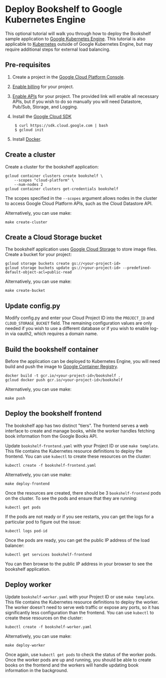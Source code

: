 # Deploy Bookshelf to Google Kubernetes Engine

This optional tutorial will walk you through how to deploy the Bookshelf sample application to [Google Kubernetes Engine](https://cloud.google.com/kubernetes-engine/). This tutorial is also applicable to [Kubernetes](http://kubernetes.io/) outside of Google Kubernetes Engine, but may require additional steps for external load balancing.

## Pre-requisites

1. Create a project in the [Google Cloud Platform Console](https://console.cloud.google.com).

2. [Enable billing](https://console.cloud.google.com/project/_/settings) for your project.

3. [Enable APIs](https://console.cloud.google.com/flows/enableapi?apiid=datastore,pubsub,storage_api,logging,plus) for your project. The provided link will enable all necessary APIs, but if you wish to do so manually you will need Datastore, Pub/Sub, Storage, and Logging.

4. Install the [Google Cloud SDK](https://cloud.google.com/sdk)

        $ curl https://sdk.cloud.google.com | bash
        $ gcloud init

5. Install [Docker](https://www.docker.com/).

## Create a cluster

Create a cluster for the bookshelf application:

    gcloud container clusters create bookshelf \
        --scopes "cloud-platform" \
        --num-nodes 2
    gcloud container clusters get-credentials bookshelf

The scopes specified in the `--scopes` argument allows nodes in the cluster to access Google Cloud Platform APIs, such as the Cloud Datastore API.

Alternatively, you can use make:

    make create-cluster

## Create a Cloud Storage bucket

The bookshelf application uses [Google Cloud Storage](https://cloud.google.com/storage) to store image files. Create a bucket for your project:

    gcloud storage buckets create gs://<your-project-id>
    gcloud storage buckets update gs://<your-project-id> --predefined-default-object-acl=public-read

Alternatively, you can use make:

    make create-bucket

## Update config.py

Modify config.py and enter your Cloud Project ID into the `PROJECT_ID` and `CLOUD_STORAGE_BUCKET` field. The remaining configuration values are only needed if you wish to use a different database or if you wish to enable log-in via oauth2, which requires a domain name.

## Build the bookshelf container

Before the application can be deployed to Kubernetes Engine, you will need build and push the image to [Google Container Registry](https://cloud.google.com/container-registry/).

    docker build -t gcr.io/<your-project-id>/bookshelf .
    gcloud docker push gcr.io/<your-project-id>/bookshelf

Alternatively, you can use make:

    make push

## Deploy the bookshelf frontend

The bookshelf app has two distinct "tiers". The frontend serves a web interface to create and manage books, while the worker handles fetching book information from the Google Books API.

Update `bookshelf-frontend.yaml` with your Project ID or use `make template`. This file contains the Kubernetes resource definitions to deploy the frontend. You can use `kubectl` to create these resources on the cluster:

    kubectl create -f bookshelf-frontend.yaml

Alternatively, you can use make:

    make deploy-frontend

Once the resources are created, there should be 3 `bookshelf-frontend` pods on the cluster. To see the pods and ensure that they are running:

    kubectl get pods

If the pods are not ready or if you see restarts, you can get the logs for a particular pod to figure out the issue:

    kubectl logs pod-id

Once the pods are ready, you can get the public IP address of the load balancer:

    kubectl get services bookshelf-frontend

You can then browse to the public IP address in your browser to see the bookshelf application.

## Deploy worker

Update `bookshelf-worker.yaml` with your Project ID or use `make template`. This file contains the Kubernetes resource definitions to deploy the worker. The worker doesn't need to serve web traffic or expose any ports, so it has significantly less configuration than the frontend. You can use `kubectl` to create these resources on the cluster:

    kubectl create -f bookshelf-worker.yaml

Alternatively, you can use make:

    make deploy-worker

Once again, use `kubectl get pods` to check the status of the worker pods. Once the worker pods are up and running, you should be able to create books on the frontend and the workers will handle updating book information in the background.
